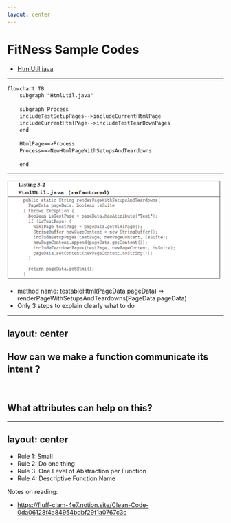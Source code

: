 ```yaml
---
layout: center
---
```


# FitNess Sample Codes
- [HtmlUtil.java](https://kingland.atlassian.net/wiki/spaces/~fralv%40ksd.kingland.cc/pages/123241624/Clean+Code+-+Function)

<!-- 
书中的第三章的内容比较多，为了便于大家理解和掌握，我们会分成多节课程来讲解，这节课只会涉及到第三章的一部分内容。

与其说是课程，不如说是咱们大家一起学习一下书中的内容。 课程内容也主要是书中的原本的内容， 原汁原味，没有做个人加工输出，但是对于书中一些理论性的东西，我只是分享一下我个人的经验以便理论落地。

大家可以看一下书中提供的样例代码，可以尝试着是否可以在几分钟内知道它到底要做什么事情。可能有点同学已经看过了，那也默默的再看不一边，不许砸场子哈。


为了方便大家理解代码，我可以额外一点信息关于Fitness这个框架
Fitness是一个集成测试框架。
Fitness本身就是一个Wiki系统，可以通过Wiki来管理我们的测试用例和展示测试结果，最后生成report的展示。 Wiki 是一个网上共同协作的超文本系统。

Fitness其中一部分就是wiki， 在页面上展示test case 和 test suit。

但是，有了这相关背景，我们也只是大概知道，好像是构建一个测试页面，但是我们还是很难在短时间内请了解清楚这其中的一些细节。

更何况当我们在对相关背景不太熟悉的情况下，阅读起来这样的代码会更加困难。

那这段代码到底做了什么样的事情， 在几分钟内并且是第一次读这段代码的同学， 有谁可以说下。
-->

---

```mermaid {scale: 0.9}
flowchart TB
    subgraph "HtmlUtil.java"

    subgraph Process
    includeTestSetupPages-->includeCurrentHtmlPage
    includeCurrentHtmlPage-->includeTestTearDownPages
    end

    HtmlPage==>Process
    Process==>NewHtmlPageWithSetupsAndTeardowns

    end
```

<!-- 

我是读了好一会才完全明白它到底要做什么，在很快速的浏览一遍后，我只是大概清楚好像是和测试页面相关的东西。

其实这么一大坨的代码，也就是仅仅是完成了一件很简单的事情，就是输入一个测试页面，然后函数会给这个测试页面首尾分别加上setuppage和teardownpage，然后返回回去。

现在我们大概清楚了这个方法所做的事情，我们一起简单的过一下这个代码的内容。
...
1. 首先判断这是不是一个测试页面，如果不是什么都不做就返回
2. 是的话，继续。。。。
...
那按照上面图中的流程, 作者给我们做了一下简单的代码重构， 我们来看看效果
-->

---

<img src="/images/Listing32.png" class="m-1 h-60 rounded shadow" />

- method name: testableHtml(PageData pageData) => renderPageWithSetupsAndTeardowns(PageData pageData)
- Only 3 steps to explain clearly what to do

<!-- 
这是重构后的代码，它都做了什么样的重构
1. 一是重新修改方法名字，以动词开头来清晰地表达它要做的事情。
2. 二是将suitsetup和setup page的相关操作都重新定义到include
SetupPages()方法里， 将teardown和suitteardown page的相关操作都重新定义到了includeTeardownpages()
3. 这样在这个方法种，仅仅是通过简单的几步走，就可以清楚这个方法到底要做什么。这样它首先需要判断一下，这个页面是一个test page，然后，才需要去设置setup和teardown，否则什么都不做，原封不动的返回这个页面。
-->

---
layout: center
---

## How can we make a function communicate its intent？

<br>

## What attributes can help on this?

<!-- 
- 那么我们怎么能让函数方法清晰的表达它的意图
- 有什么样的属性可以帮助我们呢
-->
---
layout: center
---

- Rule 1: Small
- Rule 2: Do one thing
- Rule 3: One Level of Abstraction per Function
- Rule 4: Descriptive Function Name


Notes on reading:
- https://fluff-clam-4e7.notion.site/Clean-Code-0da06128f4a84954bdbf29f1a0767c3c

<!-- 
- 这是我们今天要讲的主要内容，small ***
- 这只是第三章的一部分内容， 第三章内容理解起来还是需要好好花点时间的，我们一步一步来
- 同样提供了个人的读书笔记，快餐版， 建议是在已经读完书后有一定的理解后，再想快速浏览使用，而不是只看这个笔记，不读书。 快餐版是无法代替你在读书过程中自己的体会的。
-->